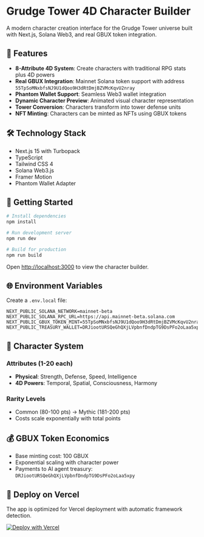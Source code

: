 # Grudge Tower 4D Character Builder

A modern character creation interface for the Grudge Tower universe built with Next.js, Solana Web3, and real GBUX token integration.

## 🚀 Features

- **8-Attribute 4D System**: Create characters with traditional RPG stats plus 4D powers
- **Real GBUX Integration**: Mainnet Solana token support with address `55TpSoMNxbfsNJ9U1dQoo9H3dRtDmjBZVMcKqvU2nray`
- **Phantom Wallet Support**: Seamless Web3 wallet integration
- **Dynamic Character Preview**: Animated visual character representation
- **Tower Conversion**: Characters transform into tower defense units
- **NFT Minting**: Characters can be minted as NFTs using GBUX tokens

## 🛠 Technology Stack

- Next.js 15 with Turbopack
- TypeScript
- Tailwind CSS 4
- Solana Web3.js
- Framer Motion
- Phantom Wallet Adapter

## 🚀 Getting Started

```bash
# Install dependencies
npm install

# Run development server
npm run dev

# Build for production
npm run build
```

Open [http://localhost:3000](http://localhost:3000) to view the character builder.

## 🌐 Environment Variables

Create a `.env.local` file:

```env
NEXT_PUBLIC_SOLANA_NETWORK=mainnet-beta
NEXT_PUBLIC_SOLANA_RPC_URL=https://api.mainnet-beta.solana.com
NEXT_PUBLIC_GBUX_TOKEN_MINT=55TpSoMNxbfsNJ9U1dQoo9H3dRtDmjBZVMcKqvU2nray
NEXT_PUBLIC_TREASURY_WALLET=DRJiootURSQeGhQXjLVpbnfDndpTG9DsPFo2oLaa5xpy
```

## 🏰 Character System

### Attributes (1-20 each)
- **Physical**: Strength, Defense, Speed, Intelligence
- **4D Powers**: Temporal, Spatial, Consciousness, Harmony

### Rarity Levels
- Common (80-100 pts) → Mythic (181-200 pts)
- Costs scale exponentially with total points

## 💰 GBUX Token Economics

- Base minting cost: 100 GBUX
- Exponential scaling with character power
- Payments to AI agent treasury: `DRJiootURSQeGhQXjLVpbnfDndpTG9DsPFo2oLaa5xpy`

## 🚀 Deploy on Vercel

The app is optimized for Vercel deployment with automatic framework detection.

[![Deploy with Vercel](https://vercel.com/button)](https://vercel.com/new/clone?repository-url=https://github.com/MolochDaGod/grudge-match-webgl/tree/4dgame&root-directory=grudge-tower-4d)
